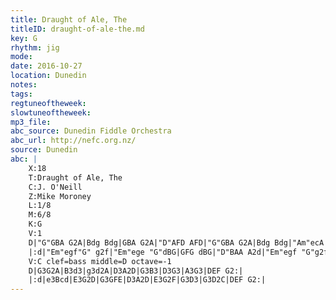 ```yaml
---
title: Draught of Ale, The
titleID: draught-of-ale-the.md
key: G
rhythm: jig 
mode:
date: 2016-10-27
location: Dunedin
notes:
tags:
regtuneoftheweek:
slowtuneoftheweek:
mp3_file:
abc_source: Dunedin Fiddle Orchestra
abc_url: http://nefc.org.nz/
source: Dunedin
abc: |
    X:18
    T:Draught of Ale, The
    C:J. O'Neill
    Z:Mike Moroney
    L:1/8
    M:6/8
    K:G
    V:1
    D|"G"GBA G2A|Bdg Bdg|GBA G2A|"D"AFD AFD|"G"GBA G2A|Bdg Bdg|"Am"ecA "G"dBG|"D"cAF "G"G2:|
    |:d|"Em"egf"G" g2f|"Em"ege "G"dBG|GFG dBG|"D"BAA A2d|"Em"egf "G"g2f|ege dBG|GFG dBG|"D"cAF "G"G2:|
    V:C clef=bass middle=D octave=-1
    D|G3G2A|B3d3|g3d2A|D3A2D|G3B3|D3G3|A3G3|DEF G2:|
    |:d|e3Bcd|E3G2D|G3GFE|D3A2D|E3G2F|G3D3|G3D2C|DEF G2:|
---
```

